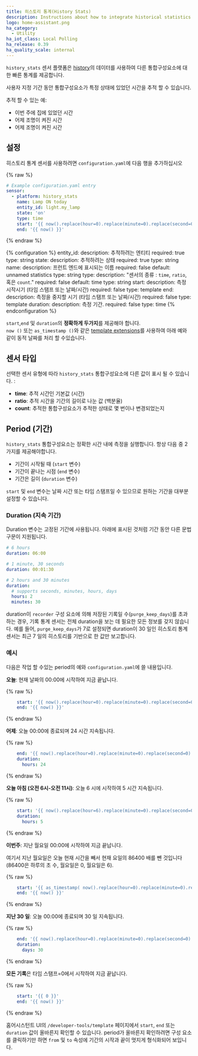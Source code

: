 ```yaml
---
title: 히스토리 통계(History Stats) 
description: Instructions about how to integrate historical statistics into Home Assistant.
logo: home-assistant.png
ha_category:
  - Utility
ha_iot_class: Local Polling
ha_release: 0.39
ha_quality_scale: internal
---
```


`history_stats` 센서 플랫폼은 [history](/integrations/history/)의 데이터를 사용하여 다른 통합구성요소에 대한 빠른 통계를 제공합니다.

사용자 지정 기간 동안 통합구성요소가 특정 상태에 있었던 시간을 추적 할 수 있습니다.

추적 할 수 있는 예:


- 이번 주에 집에 있었던 시간
- 어제 조명이 켜진 시간
- 어제 조명이 켜진 시간

## 설정

히스토리 통계 센서를 사용하려면 `configuration.yaml`에 다음 행을 추가하십시오

{% raw %}
```yaml
# Example configuration.yaml entry
sensor:
  - platform: history_stats
    name: Lamp ON today
    entity_id: light.my_lamp
    state: 'on'
    type: time
    start: '{{ now().replace(hour=0).replace(minute=0).replace(second=0) }}'
    end: '{{ now() }}'
```
{% endraw %}

{% configuration %}
entity_id:
  description: 추적하려는 엔티티
  required: true
  type: string
state:
  description: 추적하려는 상태
  required: true
  type: string
name:
  description: 프런트 엔드에 표시되는 이름
  required: false
  default: unnamed statistics
  type: string
type:
  description: "센서의 종류 : `time`, `ratio`, 혹은 `count`."
  required: false
  default: time
  type: string
start:
  description: 측정 시작시기 (타임 스탬프 또는 날짜/시간)
  required: false
  type: template
end:
  description: 측정을 중지할 시기 (타임 스탬프 또는 날짜/시간)
  required: false
  type: template
duration:
  description: 측정 기간.
  required: false
  type: time
{% endconfiguration %}

<div class='note'>

  `start`,`end` 및 `duration`의 **정확하게 두가지**를 제공해야 합니다.
<br/>
  `now ()` 또는 `as_timestamp ()`와 같은 [template extensions](/topics/templating/#home-assistant-template-extensions)를 사용하여 아래 예와 같이 동적 날짜를 처리 할 수 ​​있습니다.

</div>

## 센서 타입

선택한 센서 유형에 따라 `history_stats` 통합구성요소에 다른 값이 표시 될 수 있습니다. :

- **time**: 추적 시간인 기본값 (시간)
- **ratio**: 추적 시간을 기간의 길이로 나눈 값 (백분율)
- **count**: 추적한 통합구성요소가 추적한 상태로 몇 번이나 변경되었는지

## Period (기간)

`history_stats` 통합구성요소는 정확한 시간 내에 측정을 실행합니다. 항상 다음 중 2가지를 제공해야합니다.
- 기간이 시작될 때 (`start` 변수)
- 기간이 끝나는 시점  (`end` 변수)
- 기간은 길이 (`duration` 변수)

`start` 및 `end` 변수는 날짜 시간 또는 타임 스탬프일 수 있으므로 원하는 기간을 대부분 설정할 수 있습니다.

### Duration (지속 기간)

Duration 변수는 고정된 기간에 사용됩니다. 아래에 표시된 것처럼 기간 동안 다른 문법 구문이 지원됩니다.

```yaml
# 6 hours
duration: 06:00
```

```yaml
# 1 minute, 30 seconds
duration: 00:01:30
```

```yaml
# 2 hours and 30 minutes
duration:
  # supports seconds, minutes, hours, days
  hours: 2
  minutes: 30
```

<div class='note'>

  duration이 `recorder` 구성 요소에 의해 저장된 기록일 수(`purge_keep_days`)를 초과하는 경우, 기록 통계 센서는 전체 duration을 보는 데 필요한 모든 정보를 갖지 않습니다. 예를 들어, `purge_keep_days`가 7로 설정되면 duration이 30 일인 히스토리 통계 센서는 최근 7 일의 히스토리를 기반으로 한 값만 보고합니다.

</div>

### 예시

다음은 작업 할 수있는 period의 예와 `configuration.yaml`에 쓸 내용입니다.

**오늘**: 현재 날짜의 00:00에 시작하여 지금 끝납니다.

{% raw %}
```yaml
    start: '{{ now().replace(hour=0).replace(minute=0).replace(second=0) }}'
    end: '{{ now() }}'
```
{% endraw %}

**어제**: 오늘 00:00에 종료되며 24 시간 지속됩니다.

{% raw %}
```yaml
    end: '{{ now().replace(hour=0).replace(minute=0).replace(second=0) }}'
    duration:
      hours: 24
```
{% endraw %}

**오늘 아침 (오전 6시-오전 11시)**: 오늘 6 시에 시작하여 5 시간 지속됩니다.

{% raw %}
```yaml
    start: '{{ now().replace(hour=6).replace(minute=0).replace(second=0) }}'
    duration:
      hours: 5
```
{% endraw %}

**이번주**: 지난 월요일 00:00에 시작하여 지금 끝납니다.

여기서 지난 월요일은 오늘 현재 시간을 빼서 현재 요일의 86400 배를 뺀 것입니다 (86400은 하루의 초 수, 월요일은 0, 월요일은 6).

{% raw %}
```yaml
    start: '{{ as_timestamp( now().replace(hour=0).replace(minute=0).replace(second=0) ) - now().weekday() * 86400 }}'
    end: '{{ now() }}'
```
{% endraw %}

**지난 30 일**: 오늘 00:00에 종료되며 30 일 지속됩니다.

{% raw %}
```yaml
    end: '{{ now().replace(hour=0).replace(minute=0).replace(second=0) }}'
    duration:
      days: 30
```
{% endraw %}

**모든 기록**은 타임 스탬프=0에서 시작하여 지금 끝납니다.

{% raw %}
```yaml
    start: '{{ 0 }}'
    end: '{{ now() }}'
```
{% endraw %}

<div class='note'>

  홈어시스턴트 UI의 `/developer-tools/template` 페이지에서 `start`, `end` 또는 `duration` 값이 올바른지 확인할 수 있습니다. period가 올바른지 확인하려면 구성 요소를 클릭하기만 하면 `from` 및 `to` 속성에 기간의 시작과 끝이 멋지게 형식화되어 보입니다.

</div>
